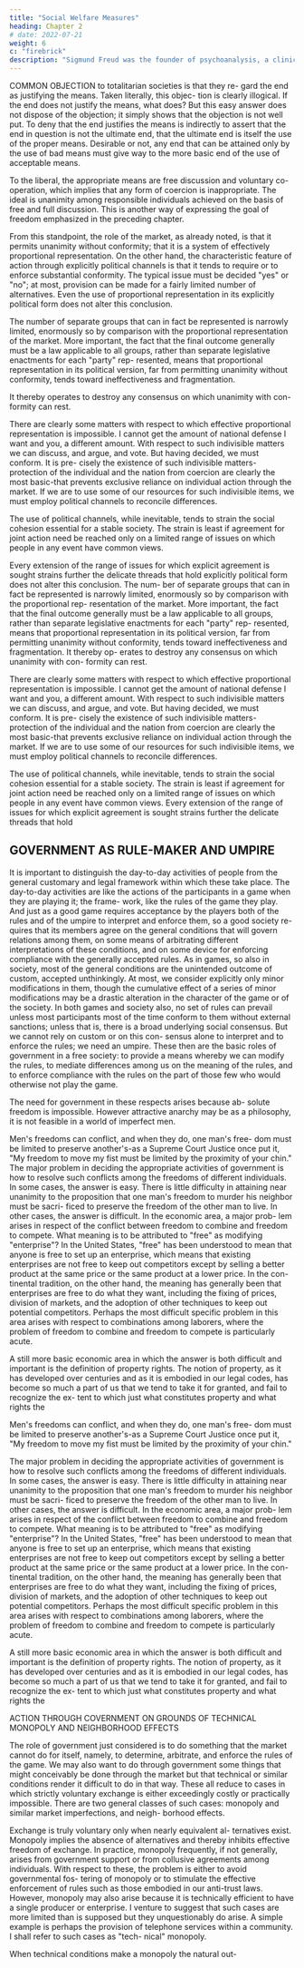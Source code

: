 ```yaml
---
title: "Social Welfare Measures"
heading: Chapter 2
# date: 2022-07-21
weight: 6
c: "firebrick"
description: "Sigmund Freud was the founder of psychoanalysis, a clinical method for evaluating and treating pathologies through dialogue with a patient"
---
```




COMMON OBJECTION to totalitarian societies is that they re- gard the end as justifying the means. Taken literally, this objec- tion is clearly illogical. If the end does not justify the means, what does? But this easy answer does not dispose of the objection; it simply shows that the objection is not well put. To deny that the end justifies the means is indirectly to assert that the end in question is not the ultimate end, that the ultimate end is itself the use of the proper means. Desirable or not, any end that can be attained only by the use of bad means must give way to the more basic end of the use of acceptable means.

To the liberal, the appropriate means are free discussion and voluntary co-operation, which implies that any form of coercion is inappropriate. The ideal is unanimity among responsible individuals achieved on the basis of free and full discussion. This is another way of expressing the goal of freedom emphasized in the preceding chapter.

From this standpoint, the role of the market, as already noted, is that it permits unanimity without conformity; that it is a system of effectively proportional representation. On the other hand, the characteristic feature of action through explicitly political channels is that it tends to require or to enforce substantial conformity. The typical issue must be decided "yes" or "no"; at most, provision can be made for a fairly limited number of alternatives. Even the use of proportional representation in its explicitly political form does not alter this conclusion. 

The number of separate groups that can in fact be represented is narrowly limited, enormously so by comparison with the proportional representation of the market. More important, the fact that the final outcome generally must be a law applicable to all groups, rather than separate legislative enactments for each "party" rep- resented, means that proportional representation in its political version, far from permitting unanimity without conformity, tends toward ineffectiveness and fragmentation. 

It thereby operates to destroy any consensus on which unanimity with con- formity can rest.

There are clearly some matters with respect to which effective proportional representation is impossible. I cannot get the amount of national defense I want and you, a different amount. With respect to such indivisible matters we can discuss, and argue, and vote. But having decided, we must conform. It is pre- cisely the existence of such indivisible matters-protection of the individual and the nation from coercion are clearly the most basic-that prevents exclusive reliance on individual action through the market. If we are to use some of our resources for such indivisible items, we must employ political channels to reconcile differences.

The use of political channels, while inevitable, tends to strain the social cohesion essential for a stable society. The strain is least if agreement for joint action need be reached only on a limited range of issues on which people in any event have common views. 

Every extension of the range of issues for which explicit agreement is sought strains further the delicate threads that hold explicitly political form does not alter this conclusion. The num- ber of separate groups that can in fact be represented is narrowly limited, enormously so by comparison with the proportional rep- resentation of the market. More important, the fact that the final outcome generally must be a law applicable to all groups, rather than separate legislative enactments for each "party" rep- resented, means that proportional representation in its political version, far from permitting unanimity without conformity, tends toward ineffectiveness and fragmentation. It thereby op- erates to destroy any consensus on which unanimity with con- formity can rest.

There are clearly some matters with respect to which effective proportional representation is impossible. I cannot get the amount of national defense I want and you, a different amount. With respect to such indivisible matters we can discuss, and argue, and vote. But having decided, we must conform. It is pre- cisely the existence of such indivisible matters-protection of the individual and the nation from coercion are clearly the most basic-that prevents exclusive reliance on individual action through the market. If we are to use some of our resources for such indivisible items, we must employ political channels to reconcile differences.

The use of political channels, while inevitable, tends to strain the social cohesion essential for a stable society. The strain is least if agreement for joint action need be reached only on a limited range of issues on which people in any event have common views. Every extension of the range of issues for which explicit agreement is sought strains further the delicate threads that hold


## GOVERNMENT AS RULE-MAKER AND UMPIRE

It is important to distinguish the day-to-day activities of people from the general customary and legal framework within which these take place. The day-to-day activities are like the actions of the participants in a game when they are playing it; the frame- work, like the rules of the game they play. And just as a good game requires acceptance by the players both of the rules and of the umpire to interpret and enforce them, so a good society re- quires that its members agree on the general conditions that will govern relations among them, on some means of arbitrating different interpretations of these conditions, and on some device for enforcing compliance with the generally accepted rules. As in games, so also in society, most of the general conditions are the unintended outcome of custom, accepted unthinkingly. At most, we consider explicitly only minor modifications in them, though the cumulative effect of a series of minor modifications may be a drastic alteration in the character of the game or of the society. In both games and society also, no set of rules can prevail unless most participants most of the time conform to them without external sanctions; unless that is, there is a broad underlying social consensus. But we cannot rely on custom or on this con- sensus alone to interpret and to enforce the rules; we need an umpire. These then are the basic roles of government in a free society: to provide a means whereby we can modify the rules, to mediate differences among us on the meaning of the rules, and to enforce compliance with the rules on the part of those few who would otherwise not play the game.

The need for government in these respects arises because ab- solute freedom is impossible. However attractive anarchy may be as a philosophy, it is not feasible in a world of imperfect men.



Men's freedoms can conflict, and when they do, one man's free- dom must be limited to preserve another's-as a Supreme Court Justice once put it, "My freedom to move my fist must be limited by the proximity of your chin."
The major problem in deciding the appropriate activities of government is how to resolve such conflicts among the freedoms of different individuals. In some cases, the answer is easy. There is little difficulty in attaining near unanimity to the proposition that one man's freedom to murder his neighbor must be sacri- ficed to preserve the freedom of the other man to live. In other cases, the answer is difficult. In the economic area, a major prob- lem arises in respect of the conflict between freedom to combine and freedom to compete. What meaning is to be attributed to "free" as modifying "enterprise"? In the United States, "free" has been understood to mean that anyone is free to set up an enterprise, which means that existing enterprises are not free to keep out competitors except by selling a better product at the same price or the same product at a lower price. In the con- tinental tradition, on the other hand, the meaning has generally been that enterprises are free to do what they want, including the fixing of prices, division of markets, and the adoption of other techniques to keep out potential competitors. Perhaps the most difficult specific problem in this area arises with respect to combinations among laborers, where the problem of freedom to combine and freedom to compete is particularly acute.


A still more basic economic area in which the answer is both difficult and important is the definition of property rights. The notion of property, as it has developed over centuries and as it is embodied in our legal codes, has become so much a part of us that we tend to take it for granted, and fail to recognize the ex- tent to which just what constitutes property and what rights the



Men's freedoms can conflict, and when they do, one man's free- dom must be limited to preserve another's-as a Supreme Court Justice once put it, "My freedom to move my fist must be limited by the proximity of your chin."

The major problem in deciding the appropriate activities of government is how to resolve such conflicts among the freedoms of different individuals. In some cases, the answer is easy. There is little difficulty in attaining near unanimity to the proposition that one man's freedom to murder his neighbor must be sacri- ficed to preserve the freedom of the other man to live. In other cases, the answer is difficult. In the economic area, a major prob- lem arises in respect of the conflict between freedom to combine and freedom to compete. What meaning is to be attributed to "free" as modifying "enterprise"? In the United States, "free" has been understood to mean that anyone is free to set up an enterprise, which means that existing enterprises are not free to keep out competitors except by selling a better product at the same price or the same product at a lower price. In the con- tinental tradition, on the other hand, the meaning has generally been that enterprises are free to do what they want, including the fixing of prices, division of markets, and the adoption of other techniques to keep out potential competitors. Perhaps the most difficult specific problem in this area arises with respect to combinations among laborers, where the problem of freedom to combine and freedom to compete is particularly acute.

A still more basic economic area in which the answer is both difficult and important is the definition of property rights. The notion of property, as it has developed over centuries and as it is embodied in our legal codes, has become so much a part of us that we tend to take it for granted, and fail to recognize the ex- tent to which just what constitutes property and what rights the



ACTION THROUGH COVERNMENT ON GROUNDS OF TECHNICAL MONOPOLY AND NEIGHBORHOOD EFFECTS

The role of government just considered is to do something that the market cannot do for itself, namely, to determine, arbitrate, and enforce the rules of the game. We may also want to do through government some things that might conceivably be done through the market but that technical or similar conditions render it difficult to do in that way. These all reduce to cases in which strictly voluntary exchange is either exceedingly costly or practically impossible. There are two general classes of such cases: monopoly and similar market imperfections, and neigh- borhood effects.

Exchange is truly voluntary only when nearly equivalent al- ternatives exist. Monopoly implies the absence of alternatives and thereby inhibits effective freedom of exchange. In practice, monopoly frequently, if not generally, arises from government support or from collusive agreements among individuals. With respect to these, the problem is either to avoid governmental fos- tering of monopoly or to stimulate the effective enforcement of rules such as those embodied in our anti-trust laws. However, monopoly may also arise because it is technically efficient to have a single producer or enterprise. I venture to suggest that such cases are more limited than is supposed but they unquestionably do arise. A simple example is perhaps the provision of telephone services within a community. I shall refer to such cases as "tech- nical" monopoly.

When technical conditions make a monopoly the natural out-

